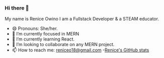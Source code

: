 ### Hi there 👋
My name is Renice Owino I am a Fullstack Developer & a STEAM educator.
- 😄 Pronouns: She/her.
- 🔭 I’m currently focused in MERN 
- 🌱 I’m currently learning React.
- 👯 I’m looking to collaborate on any MERN project.
- 📫 How to reach me: reniceo18@gmail.com
-[Renice's GitHub stats](https://github-readme-stats.vercel.app/api?username=Renice-Owino&show_icons=true&theme=dark)

